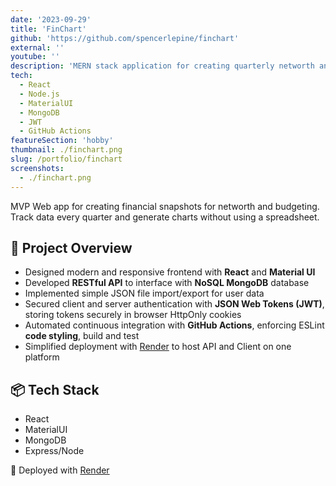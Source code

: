 ```yaml
---
date: '2023-09-29'
title: 'FinChart'
github: 'https://github.com/spencerlepine/finchart'
external: ''
youtube: ''
description: 'MERN stack application for creating quarterly networth and budgeting financial snapshots. User-friendly interface to generate charts without a spreadsheet.'
tech:
  - React
  - Node.js
  - MaterialUI
  - MongoDB
  - JWT
  - GitHub Actions
featureSection: 'hobby'
thumbnail: ./finchart.png
slug: /portfolio/finchart
screenshots:
  - ./finchart.png
---
```


MVP Web app for creating financial snapshots for networth and budgeting. Track data every quarter and generate charts without using a spreadsheet.

## 🎯 Project Overview

- Designed modern and responsive frontend with **React** and **Material UI**
- Developed **RESTful API** to interface with **NoSQL MongoDB** database
- Implemented simple JSON file import/export for user data
- Secured client and server authentication with **JSON Web Tokens (JWT)**, storing tokens securely in browser HttpOnly cookies
- Automated continuous integration with **GitHub Actions**, enforcing ESLint **code styling**, build and test
- Simplified deployment with [Render](https://dashboard.render.com/) to host API and Client on one platform

## 📦 Tech Stack

- React
- MaterialUI
- MongoDB
- Express/Node

🚀 Deployed with [Render](https://dashboard.render.com/)